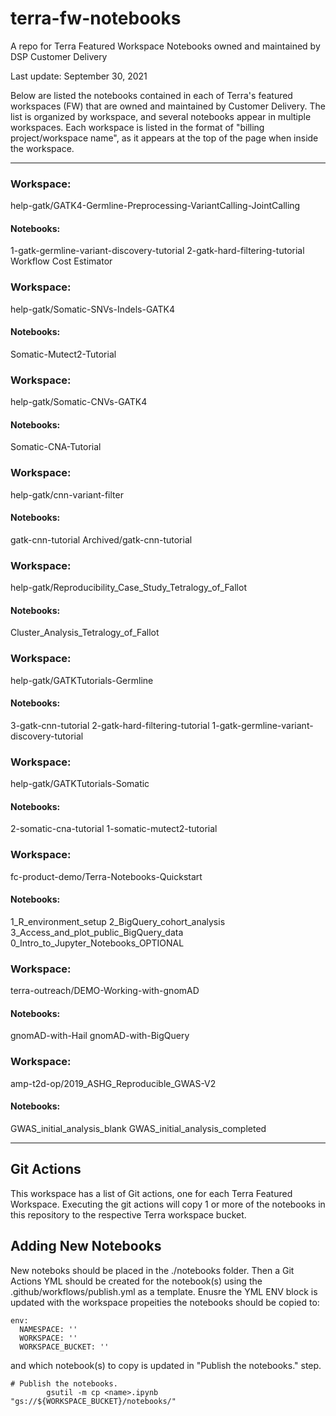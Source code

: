 # terra-fw-notebooks
A repo for Terra Featured Workspace Notebooks owned and maintained by DSP Customer Delivery

Last update: September 30, 2021

Below are listed the notebooks contained in each of Terra's featured workspaces (FW) that are owned and maintained by Customer Delivery. The list is organized by workspace, and several notebooks appear in multiple workspaces. Each workspace is listed in the format of "billing project/workspace name", as it appears at the top of the page when inside the workspace.

----------------------------------------

### Workspace:
help-gatk/GATK4-Germline-Preprocessing-VariantCalling-JointCalling
#### Notebooks:
1-gatk-germline-variant-discovery-tutorial
2-gatk-hard-filtering-tutorial
Workflow Cost Estimator

### Workspace:
help-gatk/Somatic-SNVs-Indels-GATK4
#### Notebooks:
Somatic-Mutect2-Tutorial

### Workspace:
help-gatk/Somatic-CNVs-GATK4
#### Notebooks:
Somatic-CNA-Tutorial

### Workspace:
help-gatk/cnn-variant-filter
#### Notebooks:
gatk-cnn-tutorial
Archived/gatk-cnn-tutorial

### Workspace:
help-gatk/Reproducibility_Case_Study_Tetralogy_of_Fallot
#### Notebooks:
Cluster_Analysis_Tetralogy_of_Fallot

### Workspace:
help-gatk/GATKTutorials-Germline
#### Notebooks:
3-gatk-cnn-tutorial
2-gatk-hard-filtering-tutorial
1-gatk-germline-variant-discovery-tutorial

### Workspace:
help-gatk/GATKTutorials-Somatic
#### Notebooks:
2-somatic-cna-tutorial
1-somatic-mutect2-tutorial

### Workspace:
fc-product-demo/Terra-Notebooks-Quickstart
#### Notebooks:
1_R_environment_setup
2_BigQuery_cohort_analysis
3_Access_and_plot_public_BigQuery_data
0_Intro_to_Jupyter_Notebooks_OPTIONAL

### Workspace:
terra-outreach/DEMO-Working-with-gnomAD
#### Notebooks:
gnomAD-with-Hail
gnomAD-with-BigQuery

### Workspace:
amp-t2d-op/2019_ASHG_Reproducible_GWAS-V2
#### Notebooks:
GWAS_initial_analysis_blank
GWAS_initial_analysis_completed

------------------------------

## Git Actions

This workspace has a list of Git actions, one for each Terra Featured Workspace. Executing the git actions will copy 1 or more of the notebooks in this repository to the respective Terra workspace bucket. 

## Adding New Notebooks

New noteboks should be placed in the ./notebooks folder. Then a Git Actions YML should be created for the notebook(s) using the .github/workflows/publish.yml as a template. 
Enusre the YML ENV block is updated with the workspace propeities the notebooks should be copied to:
```
env:
  NAMESPACE: ''
  WORKSPACE: ''
  WORKSPACE_BUCKET: ''
```

and which notebook(s) to copy is updated in "Publish the notebooks." step.
```
# Publish the notebooks.
        gsutil -m cp <name>.ipynb "gs://${WORKSPACE_BUCKET}/notebooks/"
```

